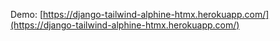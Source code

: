 Demo: [https://django-tailwind-alphine-htmx.herokuapp.com/](https://django-tailwind-alphine-htmx.herokuapp.com/)

